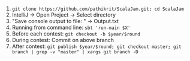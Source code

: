 1. `git clone https://github.com/pathikrit/ScalaJam.git; cd ScalaJam`
2. IntelliJ -> Open Project -> Select directory
3. "Save console output to file: " -> Output.txt
4. Running from command line: `sbt 'run-main $X'`
5. Before each contest: `git checkout -b $year/$round`
6. During contest: Commit on above branch
7. After contest: `git publish $year/$round; git checkout master; git branch | grep -v "master" | xargs git branch -D`
